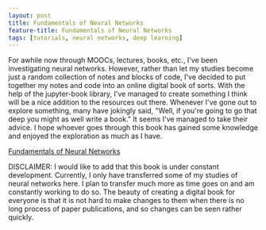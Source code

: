 ```yaml
---
layout: post
title: Fundamentals of Neural Networks
feature-title: Fundamentals of Neural Networks
tags: [tutorials, neural networks, deep learning]
---
```


For awhile now through MOOCs, lectures, books, etc., I've been investigating neural networks. However, rather than let my studies become just a random collection of notes and blocks of code, I've decided to put together my notes and code into an online digital book of sorts. With the help of the jupyter-book library, I've managed to create something I think will be a nice addition to the resources out there. Whenever I've gone out to explore something, many have jokingly said, "Well, if you're going to go that deep you might as well write a book." It seems I've managed to take their advice. I hope whoever goes through this book has gained some knowledge and enjoyed the exploration as much as I have.

[Fundamentals of Neural Networks](https://www.timothyrollings.com/fundamentalNNs/)

DISCLAIMER: I would like to add that this book is under constant development. Currently, I only have transferred some of my studies of neural networks here. I plan to transfer much more as time goes on and am constantly working to do so. The beauty of creating a digital book for everyone is that it is not hard to make changes to them when there is no long process of paper publications, and so changes can be seen rather quickly.
